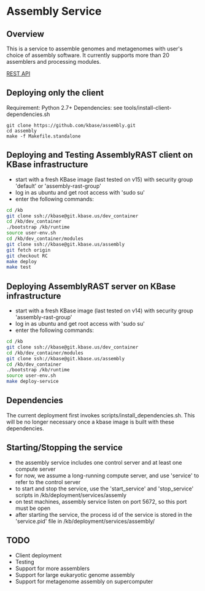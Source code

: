Assembly Service
===================

Overview
----------
This is a service to assemble genomes and metagenomes with user's choice of assembly
software.
It currently supports more than 20 assemblers and processing modules.

[REST API](REST_API.md)

Deploying only the client
----------

Requirement: Python 2.7+
Dependencies: see tools/install-client-dependencies.sh

```
git clone https://github.com/kbase/assembly.git
cd assembly
make -f Makefile.standalone
```

Deploying and Testing AssemblyRAST client on KBase infrastructure
----------
* start with a fresh KBase image (last tested on v15) with security group 'default' or 'assembly-rast-group'
* log in as ubuntu and get root access with 'sudo su'
* enter the following commands:

```bash
cd /kb
git clone ssh://kbase@git.kbase.us/dev_container
cd /kb/dev_container
./bootstrap /kb/runtime
source user-env.sh
cd /kb/dev_container/modules
git clone ssh://kbase@git.kbase.us/assembly
git fetch origin
git checkout RC
make deploy
make test
```


Deploying AssemblyRAST server on KBase infrastructure
----------
* start with a fresh KBase image (last tested on v14) with security group 'assembly-rast-group'
* log in as ubuntu and get root access with 'sudo su'
* enter the following commands:

```bash
cd /kb
git clone ssh://kbase@git.kbase.us/dev_container
cd /kb/dev_container/modules
git clone ssh://kbase@git.kbase.us/assembly
cd /kb/dev_container
./bootstrap /kb/runtime
source user-env.sh
make deploy-service
```


Dependencies
----------
The current deployment first invokes scripts/install_dependencies.sh.
This will be no longer necessary once a kbase image is built with these dependencies.



Starting/Stopping the service
---------------------------
* the assembly service includes one control server and at least one compute server
* for now, we assume a long-running compute server, and use 'service' to refer to the control server
* to start and stop the service, use the 'start_service' and 'stop_service' scripts in /kb/deployment/services/assemly
* on test machines, assembly service listen on port 5672, so this port must be open
* after starting the service, the process id of the service is stored in the 'service.pid' file in /kb/deployment/services/assembly/



TODO
---------------------------
* Client deployment
* Testing
* Support for more assemblers
* Support for large eukaryotic genome assembly
* Support for metagenome assembly on supercomputer
